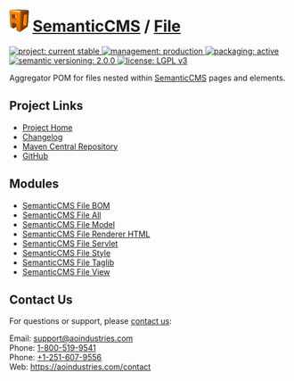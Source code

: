 # [<img src="ao-logo.png" alt="AO Logo" width="35" height="40">](https://github.com/aoindustries) [SemanticCMS](https://github.com/aoindustries/semanticcms) / [File](https://github.com/aoindustries/semanticcms-file)
<p>
	<a href="https://aoindustries.com/life-cycle#project-current-stable">
		<img src="https://semanticcms.com/ao-badges/project-current-stable.svg" alt="project: current stable" />
	</a>
	<a href="https://aoindustries.com/life-cycle#management-production">
		<img src="https://semanticcms.com/ao-badges/management-production.svg" alt="management: production" />
	</a>
	<a href="https://aoindustries.com/life-cycle#packaging-active">
		<img src="https://semanticcms.com/ao-badges/packaging-active.svg" alt="packaging: active" />
	</a>
	<br />
	<a href="http://semver.org/spec/v2.0.0.html">
		<img src="https://semanticcms.com/ao-badges/semver-2.0.0.svg" alt="semantic versioning: 2.0.0" />
	</a>
	<a href="https://www.gnu.org/licenses/lgpl-3.0">
		<img src="https://semanticcms.com/ao-badges/license-lgpl-3.0.svg" alt="license: LGPL v3" />
	</a>
</p>

Aggregator POM for files nested within [SemanticCMS](https://github.com/aoindustries/semanticcms) pages and elements.

## Project Links
* [Project Home](https://semanticcms.com/file/)
* [Changelog](https://semanticcms.com/file/changelog)
* [Maven Central Repository](https://search.maven.org/artifact/com.semanticcms/semanticcms-file)
* [GitHub](https://github.com/aoindustries/semanticcms-file)

## Modules
* [SemanticCMS File BOM](https://github.com/aoindustries/semanticcms-file-bom)
* [SemanticCMS File All](https://github.com/aoindustries/semanticcms-file-all)
* [SemanticCMS File Model](https://github.com/aoindustries/semanticcms-file-model)
* [SemanticCMS File Renderer HTML](https://github.com/aoindustries/semanticcms-file-renderer-html)
* [SemanticCMS File Servlet](https://github.com/aoindustries/semanticcms-file-servlet)
* [SemanticCMS File Style](https://github.com/aoindustries/semanticcms-file-style)
* [SemanticCMS File Taglib](https://github.com/aoindustries/semanticcms-file-taglib)
* [SemanticCMS File View](https://github.com/aoindustries/semanticcms-file-view)

## Contact Us
For questions or support, please [contact us](https://aoindustries.com/contact):

Email: [support@aoindustries.com](mailto:support@aoindustries.com)  
Phone: [1-800-519-9541](tel:1-800-519-9541)  
Phone: [+1-251-607-9556](tel:+1-251-607-9556)  
Web: https://aoindustries.com/contact
